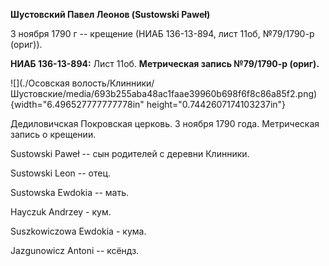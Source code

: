 **Шустовский Павел Леонов (Sustowski Paweł)**

3 ноября 1790 г -- крещение (НИАБ 136-13-894, лист 11об, №79/1790-р
(ориг)).

**НИАБ 136-13-894:** Лист 11об. **Метрическая запись №79/1790-р
(ориг).**

![](./Осовская волость/Клинники/Шустовские/media/693b255aba48ac1faae39960b698f6f8c86a85f2.png){width="6.496527777777778in"
height="0.7442607174103237in"}

Дедиловичская Покровская церковь. 3 ноября 1790 года. Метрическая запись
о крещении.

Sustowski Paweł -- сын родителей с деревни Клинники.

Sustowski Leon -- отец.

Sustowska Ewdokia -- мать.

Hayczuk Andrzey - кум.

Suszkowiczowa Ewdokia - кума.

Jazgunowicz Antoni -- ксёндз.
